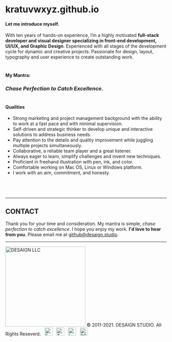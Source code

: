 # kratuvwxyz.github.io

#### Let me introduce myself.

With ten years of hands-on experience, I’m a highly motivated **full-stack developer and visual designer specializing in front-end development, UI/UX, and Graphic Design**. Experienced with all stages of the development cycle for dynamic and creative projects. Passionate for design, layout, typography and user experience to create outstanding work.

#
#### My Mantra: 
### *Chase Perfection to Catch Excellence*.
###

#
#### Qualities

- Strong marketing and project management background with the ability to work at a fast pace and with minimal supervision.
- Self-driven and strategic thinker to develop unique and interactive solutions to address business needs.
- Pay attention to the details and quality improvement while juggling multiple projects simultaneously.
- Collaborative, a reliable team player and a great listener.
- Always eager to learn, simplify challenges and invent new techniques.
- Proficient in freehand illustration with pen, ink, and color.
- Comfortable working on Mac OS, Linux or Windows platform.
- I work with an aim, commitment, and honesty.

###### &#160;
<hr />

## CONTACT

Thank you for your time and consideration. My mantra is simple, *chase perfection to catch excellence*. I hope you enjoy my work. **I'd love to hear from you.** Please email me at <a href="mailto:github@desaign.studio?Subject=Message from Github">github@desaign.studio</a>.

<hr/>

<img src="https://desaign.app/clients/cli/images/logo/desaign-logo-black.png" alt="DESAIGN LLC" width="250px"/> &copy; 2011-2021. <a href="https://desaign.app" target="_blank" style="text-decoration:none;">DESAIGN STUDIO</a>. All Rights Reseverd. &#160;
<a href="https://www.facebook.com/desaignstudio" target="_blank" style="text-decoration:none;"><img src="https://desaign.app/clients/cli/images/1x/facebook.png" alt="Facebook" width="25" /></a> &#160;
<a href="https://www.twitter.com/desaignstudio" target="_blank" style="text-decoration:none;"><img src="https://desaign.app/clients/cli/images/1x/twitter.png" alt="Twitter" width="25" /></a> &#160;
<a href="https://www.linkedin.com/company/desaignstudio" target="_blank" style="text-decoration:none;"><img src="https://desaign.app/clients/cli/images/1x/linkedin.png" alt="Linked In" width="25" /></a> &#160;
<a href="https://desaigner.info" target="_blank" style="text-decoration:none;"><img src="https://desaign.app/clients/cli/images/1x/blog.png" alt="DESAIGN BLOG" width="25" /></a> &#160;

